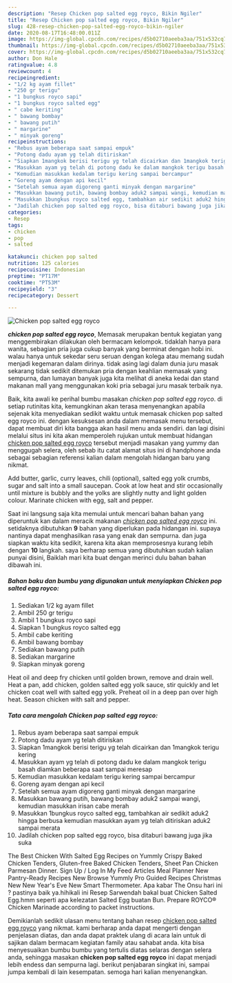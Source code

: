 ```yaml
---
description: "Resep Chicken pop salted egg royco, Bikin Ngiler"
title: "Resep Chicken pop salted egg royco, Bikin Ngiler"
slug: 428-resep-chicken-pop-salted-egg-royco-bikin-ngiler
date: 2020-08-17T16:48:00.011Z
image: https://img-global.cpcdn.com/recipes/d5b02710aeeba3aa/751x532cq70/chicken-pop-salted-egg-royco-foto-resep-utama.jpg
thumbnail: https://img-global.cpcdn.com/recipes/d5b02710aeeba3aa/751x532cq70/chicken-pop-salted-egg-royco-foto-resep-utama.jpg
cover: https://img-global.cpcdn.com/recipes/d5b02710aeeba3aa/751x532cq70/chicken-pop-salted-egg-royco-foto-resep-utama.jpg
author: Don Hale
ratingvalue: 4.8
reviewcount: 4
recipeingredient:
- "1/2 kg ayam fillet"
- "250 gr terigu"
- "1 bungkus royco sapi"
- "1 bungkus royco salted egg"
- " cabe keriting"
- " bawang bombay"
- " bawang putih"
- " margarine"
- " minyak goreng"
recipeinstructions:
- "Rebus ayam beberapa saat sampai empuk"
- "Potong dadu ayam yg telah ditiriskan"
- "Siapkan 1mangkok berisi terigu yg telah dicairkan dan 1mangkok terigu kering"
- "Masukkan ayam yg telah di potong dadu ke dalam mangkok terigu basah diamkan beberapa saat sampai meresap"
- "Kemudian masukkan kedalam terigu kering sampai bercampur"
- "Goreng ayam dengan api kecil"
- "Setelah semua ayam digoreng ganti minyak dengan margarine"
- "Masukkan bawang putih, bawang bombay aduk2 sampai wangi, kemudian masukkan irisan cabe merah"
- "Masukkan 1bungkus royco salted egg, tambahkan air sedikit aduk2 hingga berbusa kemudian masukkan ayam yg telah ditiriskan aduk2 sampai merata"
- "Jadilah chicken pop salted egg royco, bisa ditaburi bawang juga jika suka"
categories:
- Resep
tags:
- chicken
- pop
- salted

katakunci: chicken pop salted 
nutrition: 125 calories
recipecuisine: Indonesian
preptime: "PT17M"
cooktime: "PT53M"
recipeyield: "3"
recipecategory: Dessert

---
```



![Chicken pop salted egg royco](https://img-global.cpcdn.com/recipes/d5b02710aeeba3aa/751x532cq70/chicken-pop-salted-egg-royco-foto-resep-utama.jpg)

<b><i>chicken pop salted egg royco</i></b>, Memasak merupakan bentuk kegiatan yang menggembirakan dilakukan oleh bermacam kelompok. tidaklah hanya para wanita, sebagian pria juga cukup banyak yang berminat dengan hobi ini. walau hanya untuk sekedar seru seruan dengan kolega atau memang sudah menjadi kegemaran dalam dirinya. tidak asing lagi dalam dunia juru masak sekarang tidak sedikit ditemukan pria dengan keahlian memasak yang sempurna, dan lumayan banyak juga kita melihat di aneka kedai dan stand makanan mall yang menggunakan koki pria sebagai juru masak terbaik nya.

Baik, kita awali ke perihal bumbu masakan <i>chicken pop salted egg royco</i>. di setiap rutinitas kita, kemungkinan akan terasa menyenangkan apabila sejenak kita menyediakan sedikit waktu untuk memasak chicken pop salted egg royco ini. dengan kesuksesan anda dalam memasak menu tersebut, dapat membuat diri kita bangga akan hasil menu anda sendiri. dan lagi disini melalui situs ini kita akan memperoleh rujukan untuk membuat hidangan <u>chicken pop salted egg royco</u> tersebut menjadi masakan yang yummy dan menggugah selera, oleh sebab itu catat alamat situs ini di handphone anda sebagai sebagian referensi kalian dalam mengolah hidangan baru yang nikmat.

Add butter, garlic, curry leaves, chili (optional), salted egg yolk crumbs, sugar and salt into a small saucepan. Cook at low heat and stir occasionally until mixture is bubbly and the yolks are slightly nutty and light golden colour. Marinate chicken with egg, salt and pepper.


Saat ini langsung saja kita memulai untuk mencari bahan bahan yang diperuntuk kan dalam meracik makanan <u><i>chicken pop salted egg royco</i></u> ini. setidaknya dibutuhkan <b>9</b> bahan yang diperlukan pada hidangan ini. supaya nantinya dapat menghasilkan rasa yang enak dan sempurna. dan juga siapkan waktu kita sedikit, karena kita akan memprosesnya kurang lebih dengan <b>10</b> langkah. saya berharap semua yang dibutuhkan sudah kalian punyai disini, Baiklah mari kita buat dengan merinci dulu bahan bahan dibawah ini.

<!--inarticleads1-->

##### Bahan baku dan bumbu yang digunakan untuk menyiapkan Chicken pop salted egg royco:

1. Sediakan 1/2 kg ayam fillet
1. Ambil 250 gr terigu
1. Ambil 1 bungkus royco sapi
1. Siapkan 1 bungkus royco salted egg
1. Ambil  cabe keriting
1. Ambil  bawang bombay
1. Sediakan  bawang putih
1. Sediakan  margarine
1. Siapkan  minyak goreng


Heat oil and deep fry chicken until golden brown, remove and drain well. Heat a pan, add chicken, golden salted egg yolk sauce, stir quickly and let chicken coat well with salted egg yolk. Preheat oil in a deep pan over high heat. Season chicken with salt and pepper. 

<!--inarticleads2-->

##### Tata cara mengolah Chicken pop salted egg royco:

1. Rebus ayam beberapa saat sampai empuk
1. Potong dadu ayam yg telah ditiriskan
1. Siapkan 1mangkok berisi terigu yg telah dicairkan dan 1mangkok terigu kering
1. Masukkan ayam yg telah di potong dadu ke dalam mangkok terigu basah diamkan beberapa saat sampai meresap
1. Kemudian masukkan kedalam terigu kering sampai bercampur
1. Goreng ayam dengan api kecil
1. Setelah semua ayam digoreng ganti minyak dengan margarine
1. Masukkan bawang putih, bawang bombay aduk2 sampai wangi, kemudian masukkan irisan cabe merah
1. Masukkan 1bungkus royco salted egg, tambahkan air sedikit aduk2 hingga berbusa kemudian masukkan ayam yg telah ditiriskan aduk2 sampai merata
1. Jadilah chicken pop salted egg royco, bisa ditaburi bawang juga jika suka


The Best Chicken With Salted Egg Recipes on Yummly Crispy Baked Chicken Tenders, Gluten-free Baked Chicken Tenders, Sheet Pan Chicken Parmesan Dinner. Sign Up / Log In My Feed Articles Meal Planner New Pantry-Ready Recipes New Browse Yummly Pro Guided Recipes Christmas New New Year&#39;s Eve New Smart Thermometer. Apa kabar The Onsu hari ini ? pastinya baik ya.hihikali ini Resep Sarwendah bakal buat Chicken Salted Egg.hmm seperti apa kelezatan Salted Egg buatan Bun. Prepare ROYCO® Chicken Marinade according to packet instructions. 

Demikianlah sedikit ulasan menu tentang bahan resep <u>chicken pop salted egg royco</u> yang nikmat. kami berharap anda dapat mengerti dengan penjelasan diatas, dan anda dapat praktek ulang di acara lain untuk di sajikan dalam bermacam kegiatan family atau sahabat anda. kita bisa menyesuaikan bumbu bumbu yang tertulis diatas selaras dengan selera anda, sehingga masakan <b>chicken pop salted egg royco</b> ini dapat menjadi lebih endess dan sempurna lagi. berikut penjabaran singkat ini, sampai jumpa kembali di lain kesempatan. semoga hari kalian menyenangkan.

